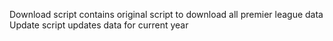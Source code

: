 Download script contains original script to download all premier league data
Update script updates data for current year
